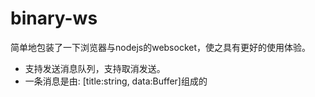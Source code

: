 # binary-ws
简单地包装了一下浏览器与nodejs的websocket，使之具有更好的使用体验。

* 支持发送消息队列，支持取消发送。
* 一条消息是由: [title:string, data:Buffer]组成的
